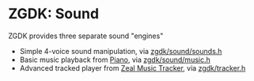 # ZGDK: Sound

ZGDK provides three separate sound "engines"

* Simple 4-voice sound manipulation, via [zgdk/sound/sounds.h](../include/zgdk/sound/sounds.h)
* Basic music playback from [Piano](https://github.com/zoul0813/zeal-piano), via [zgdk/sound/music.h](../include/zgdk/sound/music.h)
* Advanced tracked player from [Zeal Music Tracker](https://github.com/zoul0813/zeal-music-tracker), via [zgdk/tracker.h](../include/zgdk/sound/tracker.h)
